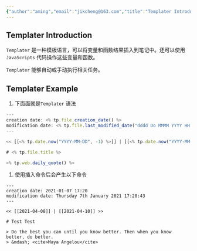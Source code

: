```yaml
---
{"author":"aming","email":"jikcheng@163.com","title":"Templater Introduction","creation_date":"2022-11-27 12:52","Last modified date":"2022-11-27 18:48","tags":"Templater Introduction","File Folder with relative path":"soft/Doc/obsidian/Plugin/Templater","remark":null,"other":null,"dg-publish":true,"permalink":"/soft/doc/obsidian/plugin/templater/templater-introduction/","dgPassFrontmatter":true}
---
```



## Templater Introduction 
`Templater` 是一种模板语言，可以将变量和函数结果插入到笔记中。还可以使用`JavaScripts` 代码操作这些变量和函数。

`Templater` 能够自动或手动执行相关任务。

## Templater Example
1. 下面面就是`Templater` 语法
```javascript
---
creation date: <% tp.file.creation_date() %>
modification date: <% tp.file.last_modified_date("dddd Do MMMM YYYY HH:mm:ss") %>
---

<< [[<% tp.date.now("YYYY-MM-DD", -1) %>]] | [[<% tp.date.now("YYYY-MM-DD", 1) %>]] >>

# <% tp.file.title %>

<% tp.web.daily_quote() %>

```
1. 使用插入命令后会产生以下命令
```
---
creation date: 2021-01-07 17:20
modification date: Thursday 7th January 2021 17:20:43
---

<< [[2021-04-08]] | [[2021-04-10]] >>

# Test Test

> Do the best you can until you know better. Then when you know better, do better.
> &mdash; <cite>Maya Angelou</cite>

```